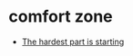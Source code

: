 # comfort zone


 - [The hardest part is starting](../The%20hardest%20part%20is%20starting/index.md)
    
